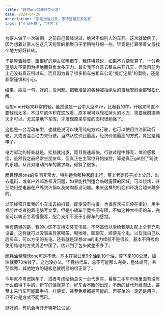 ```yaml
---
title: "理想one驾驶感受分享"
date: 2024-04-26
description: "刚刚搬运过来，等待整理更多信息"
tags: ["小吴乐意", "博客"]
---
```


为家人做了一次破例，之前自己曾经说过，绝对不借别人的车开。这次就破例了，因为想着让家人在这几天短暂的相聚日子里稍稍舒服一些。毕竟是打算带着父母找个地方好好转转。

于是厚着脸皮，跟很好的朋友张嘴借车，我还特意说，如果不方便就算了，十分希望朋友不要因为拒绝而背负太多压力。其实我不介意去租车来开几天，但我目前为止还没有真正租过车，而且因为看了很多租车被租车公司“提灯定损”的案例，还是非常谨慎和小心。

结果，朋友一句，好的，没问题。把我准备的各种被拒绝后的自我安慰全部轻松化解。

理想one开起来非常的轻，虽然这是一台中大型SUV，比起我的车，开起来简直不要轻松太多，不过车的体积在这放着，原本我可以轻松掉头的地方，需要我腾挪两次才可以。尤其是地下车库，才发现原来车库的面积很勉强了。

这也是一台混动车型，也就是说可以使用纯电方式行驶，也可以使用汽油驱动行驶，又或者混合动力来行驶。当然从性价比最高，经济价值最高的方式，肯定是纯电了。

电力驱动的好处就是，挂挡就出发，而且提速超快，行驶过程中静音，体验感极佳，虽然我之前经常坐朋友车，但真正在主驾位开始操控，算是真正get到了驾驶的乐趣。从此对电动汽车的需求端，倾斜了很多。

而且理想one的空间非常大，特别适合那种家庭出行，带上老婆孩子加上父母，出去逛街，或者户外郊游都没问题，如果能找到适合临时露营的区域，可以烧烤，甚至使用逆电器在户外烫火锅以及烤肉都没问题。未来这样的机会和环境会越来越多的。

以前经常开着我的小车出去拍抖音，即便没有拍摄，也很喜欢把车停在街边，用手机剪片或者抱着电脑写文案，但是小轿车毕竟空间有限，不如这种大空间的车，完全可以端正坐着慢慢写，配合支架不亚于小房车的感觉。

稍有遗憾的是，我的小区不支持安装充电桩，不然高低以后给我朋友配上全套充电设备，这样就可以没事来我家喝茶，喝咖啡，聊聊天，顺便充个电。以及我自己以后买车，可以方便的充电。还有就是理想one的电力续航不是很长，基本不用考虑使用纯电的方式周游中国了。估计到了包头就差不多了。

而耗油量理想one可是不低，基本在百公里9个油到10个油，算下来100公里，加油就要70块钱了。这也没办法，毕竟初代车，总不可能那么完美，整体尚可，甚至优秀，其他地方的短板也就明显的很正常了。

今年就不考虑换车了，或者考虑给杨总买一台代步车，看看二手车市场里面有没有什么值得下手的，新车的话就算了。好车会不断的出现，不断的替代升级淘汰，甚至未来汽车可能跟手机一样便宜，甚至免费都是可能的。但买单的一定还是用户，只不过是方式不同而已。

挺好的，有机会再开开特斯拉试试。
